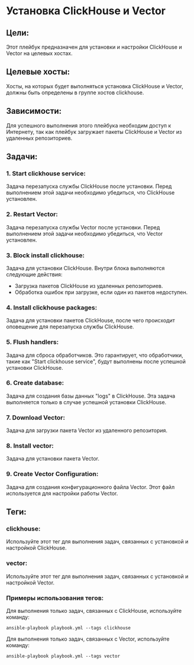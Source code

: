 # Установка ClickHouse и Vector

## Цели:
Этот плейбук предназначен для установки и настройки ClickHouse и Vector на целевых хостах.

## Целевые хосты: 
Хосты, на которых будет выполняться установка ClickHouse и Vector, должны быть определены в группе хостов clickhouse.

## Зависимости: 
Для успешного выполнения этого плейбука необходим доступ к Интернету, так как плейбук загружает пакеты ClickHouse и Vector из удаленных репозиториев.

## Задачи:

### 1. Start clickhouse service: 
Задача перезапуска службы ClickHouse после установки. Перед выполнением этой задачи необходимо убедиться, что ClickHouse установлен.
### 2. Restart Vector: 
Задача перезапуска службы Vector после установки. Перед выполнением этой задачи необходимо убедиться, что Vector установлен.
### 3. Block install clickhouse: 
Задача для установки ClickHouse. Внутри блока выполняются следующие действия:
 - Загрузка пакетов ClickHouse из удаленных репозиториев.
 - Обработка ошибок при загрузке, если один из пакетов недоступен.
### 4. Install clickhouse packages: 
Задача для установки пакетов ClickHouse, после чего происходит оповещение для перезапуска службы ClickHouse.
### 5. Flush handlers: 
Задача для сброса обработчиков. Это гарантирует, что обработчики, такие как "Start clickhouse service", будут выполнены после успешной установки ClickHouse.
### 6. Create database: 
Задача для создания базы данных "logs" в ClickHouse. Эта задача выполняется только в случае успешной установки ClickHouse.
### 7. Download Vector: 
Задача для загрузки пакета Vector из удаленного репозитория.
### 8. Install vector: 
Задача для установки пакета Vector.
### 9. Create Vector Configuration: 
Задача для создания конфигурационного файла Vector. Этот файл используется для настройки работы Vector.

## Теги:

### clickhouse: 
Используйте этот тег для выполнения задач, связанных с установкой и настройкой ClickHouse.
### vector: 
Используйте этот тег для выполнения задач, связанных с установкой и настройкой Vector.

### Примеры использования тегов:

Для выполнения только задач, связанных с ClickHouse, используйте команду:
```
ansible-playbook playbook.yml --tags clickhouse
```
Для выполнения только задач, связанных с Vector, используйте команду:
```
ansible-playbook playbook.yml --tags vector
```
